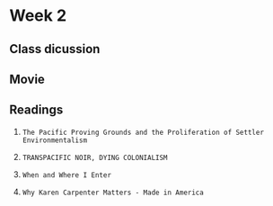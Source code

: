 # Week 2

## Class dicussion

## Movie

## Readings

1. `The Pacific Proving Grounds and the Proliferation of Settler Environmentalism`

2. `TRANSPACIFIC NOIR, DYING COLONIALISM`

3. `When and Where I Enter`

4. `Why Karen Carpenter Matters - Made in America`
